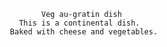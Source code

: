                              Veg au-gratin dish
                        This is a continental dish.
                      Baked with cheese and vegetables.